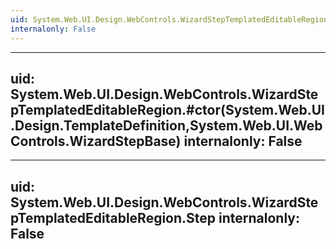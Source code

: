 ```yaml
---
uid: System.Web.UI.Design.WebControls.WizardStepTemplatedEditableRegion
internalonly: False
---
```


---
uid: System.Web.UI.Design.WebControls.WizardStepTemplatedEditableRegion.#ctor(System.Web.UI.Design.TemplateDefinition,System.Web.UI.WebControls.WizardStepBase)
internalonly: False
---

---
uid: System.Web.UI.Design.WebControls.WizardStepTemplatedEditableRegion.Step
internalonly: False
---

